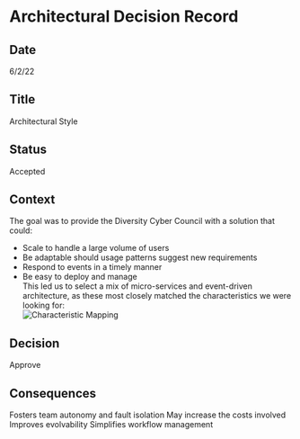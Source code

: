 # Architectural Decision Record
## Date
6/2/22 

## Title
Architectural Style

## Status
Accepted

## Context 
The goal was to provide the Diversity Cyber Council with a solution that could:<BR>
- Scale to handle a large volume of users<BR>
- Be adaptable should usage patterns suggest new requirements<BR>
- Respond to events in a timely manner<BR>
- Be easy to deploy and manage<BR>
This led us to select a mix of micro-services and event-driven architecture, as these most closely matched the characteristics we were looking for:<BR>
![Characteristic Mapping](/assets/images/DiversityCyberCouncil-Characteristic-Map.jpg)


## Decision
Approve

## Consequences
Fosters team autonomy and fault isolation
May increase the costs involved
Improves evolvability
Simplifies workflow management

